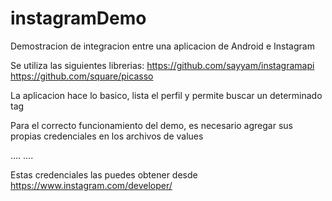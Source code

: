 # instagramDemo
Demostracion de integracion entre una aplicacion de Android e Instagram

Se utiliza las siguientes librerias:
https://github.com/sayyam/instagramapi
https://github.com/square/picasso

La aplicacion hace lo basico, lista el perfil y permite buscar un determinado tag 

Para el correcto funcionamiento del demo, es necesario agregar sus propias credenciales en los archivos de values

<?xml version="1.0" encoding="utf-8"?>
<resources>
    <string name="client_id" translatable="false">....</string>
    <string name="callback_url" translatable="false">....</string>
</resources>

Estas credenciales las puedes obtener desde https://www.instagram.com/developer/
